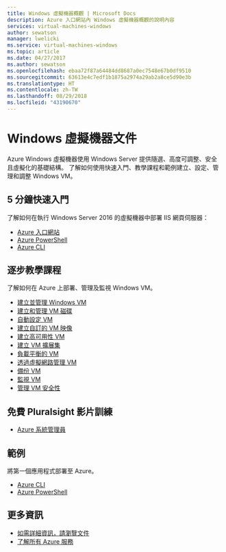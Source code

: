 ```yaml
---
title: Windows 虛擬機器概觀 | Microsoft Docs
description: Azure 入口網站內 Windows 虛擬機器概觀的說明內容
services: virtual-machines-windows
author: sewatson
manager: lwelicki
ms.service: virtual-machines-windows
ms.topic: article
ms.date: 04/27/2017
ms.author: sewatson
ms.openlocfilehash: ebaa72f87a64484dd8687a0ec7548e67b0df9510
ms.sourcegitcommit: 63613e4c7edf1b1875a2974a29ab2a8ce5d90e3b
ms.translationtype: HT
ms.contentlocale: zh-TW
ms.lasthandoff: 08/29/2018
ms.locfileid: "43190670"
---
```

# <a name="windows-virtual-machines-documentation"></a>Windows 虛擬機器文件

Azure Windows 虛擬機器使用 Windows Server 提供隨選、高度可調整、安全且虛擬化的基礎結構。 了解如何使用快速入門、教學課程和範例建立、設定、管理和調整 Windows VM。

## <a name="5-minute-quickstarts"></a>5 分鐘快速入門

了解如何在執行 Windows Server 2016 的虛擬機器中部署 IIS 網頁伺服器：

- [Azure 入口網站](/azure/virtual-machines/virtual-machines-windows-quick-create-portal?toc=%2fazure%2fvirtual-machines%2fwindows%2ftoc.json)
- [Azure PowerShell](/azure/virtual-machines/virtual-machines-windows-quick-create-powershell?toc=%2fazure%2fvirtual-machines%2fwindows%2ftoc.json)
- [Azure CLI](/azure/virtual-machines/virtual-machines-windows-quick-create-cli?toc=%2fazure%2fvirtual-machines%2fwindows%2ftoc.json)

## <a name="step-by-step-tutorials"></a>逐步教學課程

了解如何在 Azure 上部署、管理及監視 Windows VM。

- [建立並管理 Windows VM](/azure/virtual-machines/windows/tutorial-manage-vm)
- [建立和管理 VM 磁碟](/azure/virtual-machines/windows/tutorial-manage-data-disk)
- [自動設定 VM](/azure/virtual-machines/windows/tutorial-automate-vm-deployment)
- [建立自訂的 VM 映像](/azure/virtual-machines/windows/tutorial-custom-images)
- [建立高可用性 VM](/azure/virtual-machines/windows/tutorial-availability-sets)
- [建立 VM 擴展集](/azure/virtual-machines/windows/tutorial-create-vmss)
- [負載平衡的 VM](/azure/virtual-machines/windows/tutorial-load-balancer)
- [透過虛擬網路管理 VM](/azure/virtual-machines/windows/tutorial-virtual-network)
- [備份 VM](/azure/virtual-machines/windows/tutorial-backup-vms)
- [監視 VM](/azure/virtual-machines/windows/tutorial-monitoring)
- [管理 VM 安全性](/azure/virtual-machines/windows/tutorial-azure-security)


## <a name="free-pluralsight-video-training"></a>免費 Pluralsight 影片訓練

- [Azure 系統管理員](https://go.microsoft.com/fwlink/?linkid=2012827)

## <a name="samples"></a>範例

將第一個應用程式部署至 Azure。

- [Azure CLI](/azure/virtual-machines/virtual-machines-windows-cli-samples?toc=%2fazure%2fvirtual-machines%2fwindows%2ftoc.json)
- [Azure PowerShell](/azure/virtual-machines/virtual-machines-windows-powershell-samples?toc=%2fazure%2fvirtual-machines%2fwindows%2ftoc.json)

## <a name="more"></a>更多資訊

- [如需詳細資訊，請瀏覽文件](/azure/virtual-machines/windows/index)
- [了解所有 Azure 服務](https://aka.ms/j3wr7y)